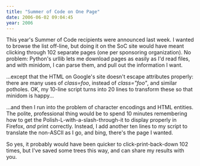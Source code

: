 ```yaml
---
title: "Summer of Code on One Page"
date: 2006-06-02 09:04:45
year: 2006
---
```

This year's Summer of Code recipients were announced last week.  I wanted to browse the list off-line, but doing it on the SoC site would have meant clicking through 102 separate pages (one per sponsoring organization).  No problem: Python's urllib lets me download pages as easily as I'd read files, and with minidom, I can parse them, and pull out the information I want.

...except that the HTML on Google's site doesn't escape attributes properly: there are many uses of <em>class=foo</em>, instead of <em>class="foo"</em>, and similar potholes.  OK, my 10-line script turns into 20 lines to transform these so that minidom is happy...

...and then I run into the problem of character encodings and HTML entities.  The polite, professional thing would be to spend 10 minutes remembering how to get the Polish-L-with-a-slash-through-it to display properly in Firefox, <em>and</em> print correctly.  Instead, I add another ten lines to my script to translate the non-ASCII as I go, and bing, there's the page I wanted.

So yes, it probably would have been quicker to click-print-back-down 102 times, but I've saved some trees this way, and can share my results with you.
